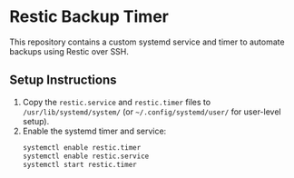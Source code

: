 # Restic Backup Timer

This repository contains a custom systemd service and timer to automate backups using Restic over SSH.

## Setup Instructions

1. Copy the `restic.service` and `restic.timer` files to `/usr/lib/systemd/system/` (or `~/.config/systemd/user/` for user-level setup).
2. Enable the systemd timer and service:
   ```bash
   systemctl enable restic.timer
   systemctl enable restic.service
   systemctl start restic.timer
